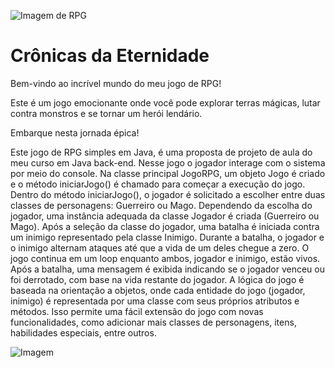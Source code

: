 ![Imagem de RPG](https://i0.wp.com/joncronshaw.com/wp-content/uploads/2024/02/DALL%C2%B7E-2024-02-26-17.31.08-A-fantasy-themed-image-depicting-a-small-group-of-diverse-adventurers-in-a-mystical-forest-setting.-The-group-consists-of-a-wizard-in-elaborate-robes-.webp?resize=1024%2C585&ssl=1)

<!DOCTYPE html>
<html lang="en">
<head>
    <meta charset="UTF-8">
    <meta name="viewport" content="width=device-width, initial-scale=1.0">
</head>
<body>
    <div class="container">
        <h1>Crônicas da Eternidade</h1>
        <p>Bem-vindo ao incrível mundo do meu jogo de RPG!</p>
        <p>Este é um jogo emocionante onde você pode explorar terras mágicas, lutar contra monstros e se tornar um herói lendário.</p>
        <p>Embarque nesta jornada épica!</p>
        <p>Este jogo de RPG simples em Java, é uma proposta de projeto de aula do meu curso em Java back-end. Nesse jogo o jogador interage com o sistema por meio do console. 
          Na classe principal JogoRPG, um objeto Jogo é criado e o método iniciarJogo() é chamado para começar a execução do jogo. Dentro do método iniciarJogo(), o jogador é 
          solicitado a escolher entre duas classes de personagens: Guerreiro ou Mago. Dependendo da escolha do jogador, uma instância adequada da classe Jogador é criada (Guerreiro ou Mago). 
          Após a seleção da classe do jogador, uma batalha é iniciada contra um inimigo representado pela classe Inimigo. Durante a batalha, o jogador e o inimigo alternam ataques até que a 
          vida de um deles chegue a zero. O jogo continua em um loop enquanto ambos, jogador e inimigo, estão vivos. Após a batalha, uma mensagem é exibida indicando se o jogador venceu ou foi 
          derrotado, com base na vida restante do jogador.
          A lógica do jogo é baseada na orientação a objetos, onde cada entidade do jogo (jogador, inimigo) é representada por uma classe com seus próprios atributos e métodos. Isso permite uma 
          fácil extensão do jogo com novas funcionalidades, como adicionar mais classes de personagens, itens, habilidades especiais, entre outros.</p>
    </div>
</body>
</html>

![Imagem](https://i.pinimg.com/originals/8d/2a/2f/8d2a2f5cee7d94562c2ef58ca0aab672.gif)
